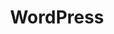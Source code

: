 ---
layout: category
title: WordPress
category: wordpress
permalink: /categories/wordpress/
breadcrumb: WordPress
---